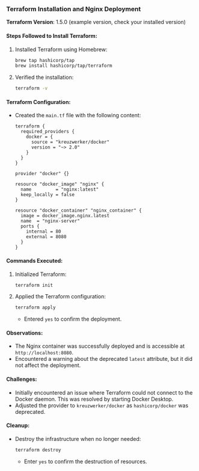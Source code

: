 ### Terraform Installation and Nginx Deployment

**Terraform Version**: 1.5.0 (example version, check your installed version)

#### Steps Followed to Install Terraform:
1. Installed Terraform using Homebrew:
    ```bash
    brew tap hashicorp/tap
    brew install hashicorp/tap/terraform
    ```

2. Verified the installation:
    ```bash
    terraform -v
    ```

#### Terraform Configuration:
- Created the `main.tf` file with the following content:
    ```hcl
    terraform {
      required_providers {
        docker = {
          source = "kreuzwerker/docker"
          version = "~> 2.0"
        }
      }
    }

    provider "docker" {}

    resource "docker_image" "nginx" {
      name         = "nginx:latest"
      keep_locally = false
    }

    resource "docker_container" "nginx_container" {
      image = docker_image.nginx.latest
      name  = "nginx-server"
      ports {
        internal = 80
        external = 8080
      }
    }
    ```

#### Commands Executed:
1. Initialized Terraform:
    ```bash
    terraform init
    ```
2. Applied the Terraform configuration:
    ```bash
    terraform apply
    ```
   - Entered `yes` to confirm the deployment.

#### Observations:
- The Nginx container was successfully deployed and is accessible at `http://localhost:8080`.
- Encountered a warning about the deprecated `latest` attribute, but it did not affect the deployment.

#### Challenges:
- Initially encountered an issue where Terraform could not connect to the Docker daemon. This was resolved by starting Docker Desktop.
- Adjusted the provider to `kreuzwerker/docker` as `hashicorp/docker` was deprecated.

#### Cleanup:
- Destroy the infrastructure when no longer needed:
    ```bash
    terraform destroy
    ```
   - Enter `yes` to confirm the destruction of resources.
